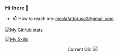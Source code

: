 ### Hi there 👋


<!-- - - 🔭 I’m currently working on   -->
<!-- - 🌱 I’m currently learning ... -->
<!-- - 👯 I’m looking to collaborate on ... -->
<!-- - 🤔 I’m looking for help with ... -->
<!-- - 💬 Ask me about ... -->
- 📫 How to reach me: nicolafattoruso2@gmail.com
<!-- - ⚡ Fun fact: ... -->
 
[![My GitHub stats](https://github-readme-stats.vercel.app/api?username=NicolaFattoruso&count_private=true&theme=swift&show_icons=true)](https://github.com/anuraghazra/github-readme-stats)

[![My Skills](https://skillicons.dev/icons?i=cpp,arduino,raspberrypi,git,linux,vim,java,python)](https://skillicons.dev)

<center>Current OS:

<img src="https://img.shields.io/badge/Fedora-294172?style=for-the-badge&logo=fedora&logoColor=white" />  

</center>



